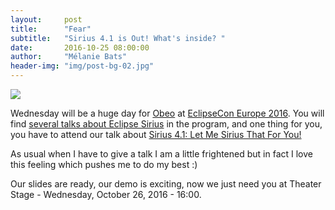 ```yaml
---
layout:     post
title:      "Fear"
subtitle:   "Sirius 4.1 is Out! What's inside? "
date:       2016-10-25 08:00:00
author:     "Mélanie Bats"
header-img: "img/post-bg-02.jpg"
---
```


![](https://lh6.googleusercontent.com/wB9zXLWn-UnBqWesAJQLqVWYnvfd1N07Zb3R6b-ZGEe-kXaEEKbCxhZWuTOH7piIAUjLSOLV-C9GmppvSfFpvS3nWx6h2_NglUsm-eTGKAr9tcMe71MRuOYRucLIF0wcMCC-frtl)

Wednesday will be a huge day for [Obeo](https://www.obeo.fr/en/) at [EclipseCon Europe 2016](https://www.eclipsecon.org/europe2016). You will find [several talks about Eclipse Sirius](https://www.eclipsecon.org/europe2016/program/sessions/accepted?keys=sirius&field_experience_value=All&field_session_type_tid=All) in the program, and one thing for you, you have to attend our talk about [Sirius 4.1: Let Me Sirius That For You!](https://www.eclipsecon.org/europe2016/session/sirius-41-let-me-sirius-you)

As usual when I have to give a talk I am a little frightened but in fact I love this feeling which pushes me to do my best :)

Our slides are ready, our demo is exciting, now we just need you at Theater Stage - Wednesday, October 26, 2016 - 16:00.